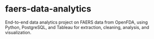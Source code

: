 # faers-data-analytics
End-to-end data analytics project on FAERS data from OpenFDA, using Python, PostgreSQL, and Tableau for extraction, cleaning, analysis, and visualization.
